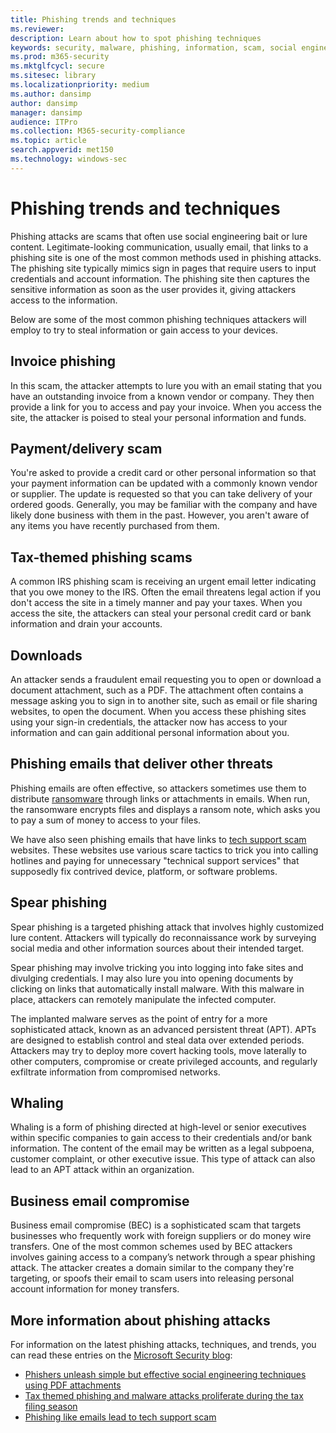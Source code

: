 ```yaml
---
title: Phishing trends and techniques
ms.reviewer: 
description: Learn about how to spot phishing techniques
keywords: security, malware, phishing, information, scam, social engineering, bait, lure, protection, trends, targeted attack, spear phishing, whaling
ms.prod: m365-security
ms.mktglfcycl: secure
ms.sitesec: library
ms.localizationpriority: medium
ms.author: dansimp
author: dansimp
manager: dansimp
audience: ITPro
ms.collection: M365-security-compliance
ms.topic: article
search.appverid: met150
ms.technology: windows-sec
---
```


# Phishing trends and techniques

Phishing attacks are scams that often use social engineering bait or lure content. Legitimate-looking communication, usually email, that links to a phishing site is one of the most common methods used in phishing attacks. The phishing site typically mimics sign in pages that require users to input credentials and account information. The phishing site then captures the sensitive information as soon as the user provides it, giving attackers access to the information.

Below are some of the most common phishing techniques attackers will employ to try to steal information or gain access to your devices.

## Invoice phishing

In this scam, the attacker attempts to lure you with an email stating that you have an outstanding invoice from a known vendor or company. They then provide a link for you to access and pay your invoice. When you access the site, the attacker is poised to steal your personal information and funds.

## Payment/delivery scam

You're asked to provide a credit card or other personal information so that your payment information can be updated with a commonly known vendor or supplier. The update is requested so that you can take delivery of your ordered goods. Generally, you may be familiar with the company and have likely done business with them in the past. However, you aren't aware of any items you have recently purchased from them.

## Tax-themed phishing scams

A common IRS phishing scam is receiving an urgent email letter indicating that you owe money to the IRS. Often the email threatens legal action if you don't access the site in a timely manner and pay your taxes. When you access the site, the attackers can steal your personal credit card or bank information and drain your accounts.

## Downloads

An attacker sends a fraudulent email requesting you to open or download a document attachment, such as a PDF. The attachment often contains a message asking you to sign in to another site, such as email or file sharing websites, to open the document. When you access these phishing sites using your sign-in credentials, the attacker now has access to your information and can gain additional personal information about you.

## Phishing emails that deliver other threats

Phishing emails are often effective, so attackers sometimes use them to distribute [ransomware](/security/compass/human-operated-ransomware) through links or attachments in emails. When run, the ransomware encrypts files and displays a ransom note, which asks you to pay a sum of money to access to your files.

We have also seen phishing emails that have links to [tech support scam](support-scams.md) websites. These websites use various scare tactics to trick you into calling hotlines and paying for unnecessary "technical support services" that supposedly fix contrived device, platform, or software problems.

## Spear phishing

Spear phishing is a targeted phishing attack that involves highly customized lure content. Attackers will typically do reconnaissance work by surveying social media and other information sources about their intended target.

Spear phishing may involve tricking you into logging into fake sites and divulging credentials. I may also lure you into opening documents by clicking on links that automatically install malware. With this malware in place, attackers can remotely manipulate the infected computer.

The implanted malware serves as the point of entry for a more sophisticated attack, known as an advanced persistent threat (APT). APTs are designed to establish control and steal data over extended periods. Attackers may try to deploy more covert hacking tools, move laterally to other computers, compromise or create privileged accounts, and regularly exfiltrate information from compromised networks.

## Whaling

Whaling is a form of phishing directed at high-level or senior executives within specific companies to gain access to their credentials and/or bank information. The content of the email may be written as a legal subpoena, customer complaint, or other executive issue. This type of attack can also lead to an APT attack within an organization.

## Business email compromise

Business email compromise (BEC) is a sophisticated scam that targets businesses who frequently work with foreign suppliers or do money wire transfers. One of the most common schemes used by BEC attackers involves gaining access to a company’s network through a spear phishing attack. The attacker creates a domain similar to the company they're targeting, or spoofs their email to scam users into releasing personal account information for money transfers.

## More information about phishing attacks

For information on the latest phishing attacks, techniques, and trends, you can read these entries on the [Microsoft Security blog](https://www.microsoft.com/security/blog/product/windows/):

- [Phishers unleash simple but effective social engineering techniques using PDF attachments](https://cloudblogs.microsoft.com/microsoftsecure/2017/01/26/phishers-unleash-simple-but-effective-social-engineering-techniques-using-pdf-attachments/?source=mmpc)
- [Tax themed phishing and malware attacks proliferate during the tax filing season](https://cloudblogs.microsoft.com/microsoftsecure/2017/03/20/tax-themed-phishing-and-malware-attacks-proliferate-during-the-tax-filing-season/?source=mmpc)
- [Phishing like emails lead to tech support scam](https://cloudblogs.microsoft.com/microsoftsecure/2017/08/07/links-in-phishing-like-emails-lead-to-tech-support-scam/?source=mmpc)

